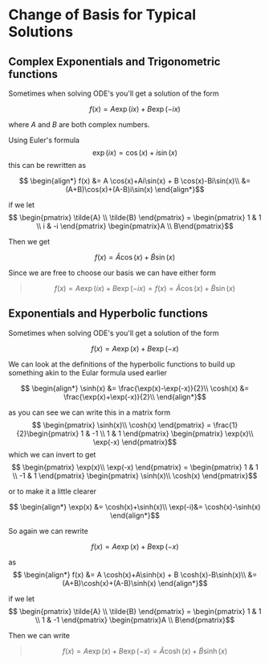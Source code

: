 # Change of Basis for Typical Solutions

## Complex Exponentials and Trigonometric functions

Sometimes when solving ODE's you'll get a solution of the form

$$ f(x) = A \exp(i x) + B \exp(-i x) $$

where $A$ and $B$ are both complex numbers.

Using Euler's formula
$$ \exp(ix)=\cos(x)+i\sin(x)$$
this can be rewritten as

$$ \begin{align*}
f(x) &= A \cos(x)+Ai\sin(x) + B \cos(x)-Bi\sin(x)\\
&=(A+B)\cos(x)+(A-B)i\sin(x)
\end{align*}$$

if we let
$$
\begin{pmatrix} \tilde{A} \\ \tilde{B} \end{pmatrix} =
\begin{pmatrix}
 1 & 1 \\
 i & -i
\end{pmatrix}
\begin{pmatrix}A \\ B\end{pmatrix}$$

Then we get

$$ f(x)=\tilde{A}\cos(x)+\tilde{B}\sin(x) $$

Since we are free to choose our basis we can have either form

> $$ f(x)=A \exp(i x) + B \exp(-i x) = f(x)=\tilde{A}\cos(x)+\tilde{B}\sin(x)$$

## Exponentials and Hyperbolic functions

Sometimes when solving ODE's you'll get a solution of the form

$$ f(x) = A \exp(x) + B \exp(-x) $$

We can look at the definitions of the hyperbolic functions to build up something akin to the Eular formula used earlier

$$ \begin{align*}
\sinh(x) &= \frac{\exp(x)-\exp(-x)}{2}\\
\cosh(x) &= \frac{\exp(x)+\exp(-x)}{2}\\
\end{align*}$$

as you can see we can write this in a matrix form
$$ \begin{pmatrix}
\sinh(x)\\
\cosh(x)
\end{pmatrix} =
\frac{1}{2}\begin{pmatrix}
1 & -1 \\ 1 & 1
\end{pmatrix}
\begin{pmatrix}
\exp(x)\\
\exp(-x)
\end{pmatrix}$$
which we can invert to get
$$ \begin{pmatrix}
\exp(x)\\
\exp(-x)
\end{pmatrix} =
\begin{pmatrix}
1 & 1 \\ -1 & 1
\end{pmatrix}
\begin{pmatrix}
\sinh(x)\\
\cosh(x)
\end{pmatrix}$$

or to make it a little clearer

$$ \begin{align*}
\exp(x) &= \cosh(x)+\sinh(x)\\
\exp(-i)&= \cosh(x)-\sinh(x)
\end{align*}$$

So again we can rewrite

$$ f(x) = A \exp(x) + B \exp(-x) $$

as
$$ \begin{align*}
f(x) &= A \cosh(x)+A\sinh(x) + B \cosh(x)-B\sinh(x)\\
&=(A+B)\cosh(x)+(A-B)\sinh(x)
\end{align*}$$

if we let
$$ \begin{pmatrix} \tilde{A} \\ \tilde{B} \end{pmatrix} =
\begin{pmatrix}
 1 & 1 \\
 1 & -1
\end{pmatrix}
\begin{pmatrix}A \\ B\end{pmatrix}$$

Then we can write
> $$f(x) = A \exp(x) + B \exp(-x) =\tilde{A}\cosh(x)+\tilde{B}\sinh(x)$$

